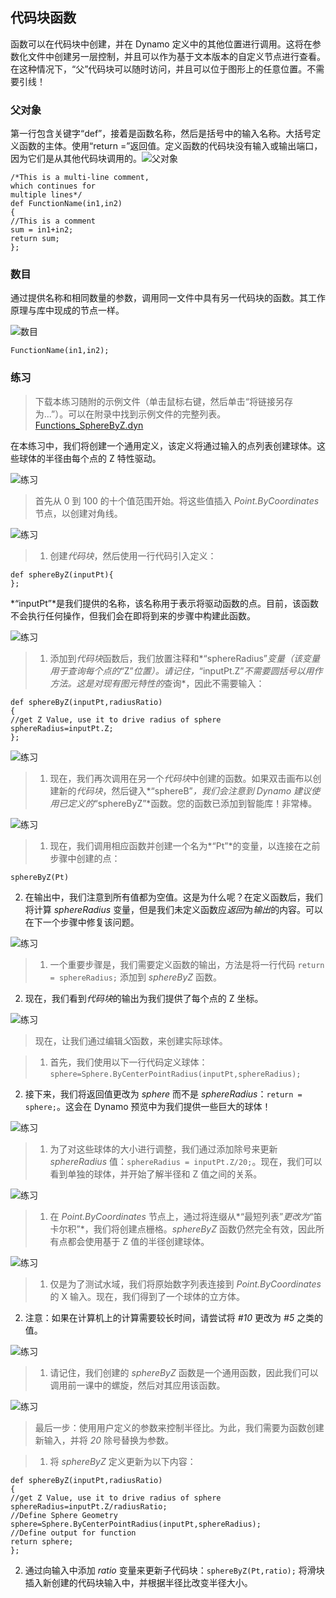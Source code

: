 

## 代码块函数

函数可以在代码块中创建，并在 Dynamo 定义中的其他位置进行调用。这将在参数化文件中创建另一层控制，并且可以作为基于文本版本的自定义节点进行查看。在这种情况下，“父”代码块可以随时访问，并且可以位于图形上的任意位置。不需要引线！

### 父对象

第一行包含关键字“def”，接着是函数名称，然后是括号中的输入名称。大括号定义函数的主体。使用“return =”返回值。定义函数的代码块没有输入或输出端口，因为它们是从其他代码块调用的。![父对象](images/7-4/21.png)

```
/*This is a multi-line comment,
which continues for
multiple lines*/
def FunctionName(in1,in2)
{
//This is a comment
sum = in1+in2;
return sum;
};
```

### 数目

通过提供名称和相同数量的参数，调用同一文件中具有另一代码块的函数。其工作原理与库中现成的节点一样。

![数目](images/7-4/20.png)

```
FunctionName(in1,in2);
```

### 练习

> 下载本练习随附的示例文件（单击鼠标右键，然后单击“将链接另存为...”）。可以在附录中找到示例文件的完整列表。[Functions_SphereByZ.dyn](datasets/7-4/Functions_SphereByZ.dyn)

在本练习中，我们将创建一个通用定义，该定义将通过输入的点列表创建球体。这些球体的半径由每个点的 Z 特性驱动。

![练习](images/7-4/Exercise/11.jpg)

> 首先从 0 到 100 的十个值范围开始。将这些值插入 *Point.ByCoordinates* 节点，以创建对角线。

![练习](images/7-4/Exercise/10.jpg)

> 1. 创建*代码块*，然后使用一行代码引入定义：
```
def sphereByZ(inputPt){
};
```

*“inputPt”*是我们提供的名称，该名称用于表示将驱动函数的点。目前，该函数不会执行任何操作，但我们会在即将到来的步骤中构建此函数。

![练习](images/7-4/Exercise/09.jpg)

> 1. 添加到*代码块*函数后，我们放置注释和*“sphereRadius”*变量（该变量用于查询每个点的*“Z”*位置）。请记住，*“inputPt.Z”*不需要圆括号以用作方法。这是对现有图元特性的*查询*，因此不需要输入：
```
def sphereByZ(inputPt,radiusRatio)
{
//get Z Value, use it to drive radius of sphere
sphereRadius=inputPt.Z;
};
```

![练习](images/7-4/Exercise/08.jpg)

> 1. 现在，我们再次调用在另一个*代码块*中创建的函数。如果双击画布以创建新的*代码块*，然后键入*“sphereB”*，我们会注意到 Dynamo 建议使用已定义的*“sphereByZ”*函数。您的函数已添加到智能库！非常棒。

![练习](images/7-4/Exercise/07.jpg)

> 1. 现在，我们调用相应函数并创建一个名为*“Pt”*的变量，以连接在之前步骤中创建的点：
```
sphereByZ(Pt)
```

2. 在输出中，我们注意到所有值都为空值。这是为什么呢？在定义函数后，我们将计算 *sphereRadius* 变量，但是我们未定义函数应*返回*为*输出*的内容。可以在下一个步骤中修复该问题。

![练习](images/7-4/Exercise/06.jpg)

> 1. 一个重要步骤是，我们需要定义函数的输出，方法是将一行代码 ```return = sphereRadius;``` 添加到 *sphereByZ* 函数。
2. 现在，我们看到*代码块*的输出为我们提供了每个点的 Z 坐标。

![练习](images/7-4/Exercise/05.jpg)

> 现在，让我们通过编辑*父*函数，来创建实际球体。

> 1. 首先，我们使用以下一行代码定义球体：```sphere=Sphere.ByCenterPointRadius(inputPt,sphereRadius);```
2. 接下来，我们将返回值更改为 *sphere* 而不是 *sphereRadius*：```return = sphere;```。这会在 Dynamo 预览中为我们提供一些巨大的球体！

![练习](images/7-4/Exercise/04.jpg)

> 1. 为了对这些球体的大小进行调整，我们通过添加除号来更新 *sphereRadius* 值：```sphereRadius = inputPt.Z/20;```。现在，我们可以看到单独的球体，并开始了解半径和 Z 值之间的关系。

![练习](images/7-4/Exercise/03.jpg)

> 1. 在 *Point.ByCoordinates* 节点上，通过将连缀从*“最短列表”*更改为*“笛卡尔积”*，我们将创建点栅格。*sphereByZ* 函数仍然完全有效，因此所有点都会使用基于 Z 值的半径创建球体。

![练习](images/7-4/Exercise/02.jpg)

> 1. 仅是为了测试水域，我们将原始数字列表连接到 *Point.ByCoordinates* 的 X 输入。现在，我们得到了一个球体的立方体。
2. 注意：如果在计算机上的计算需要较长时间，请尝试将 *#10* 更改为 *#5* 之类的值。

![练习](images/7-4/Exercise/01.jpg)

> 1. 请记住，我们创建的 *sphereByZ* 函数是一个通用函数，因此我们可以调用前一课中的螺旋，然后对其应用该函数。

![练习](images/7-4/Exercise/20.jpg)

> 最后一步：使用用户定义的参数来控制半径比。为此，我们需要为函数创建新输入，并将 *20* 除号替换为参数。

> 1. 将 *sphereByZ* 定义更新为以下内容：
```
def sphereByZ(inputPt,radiusRatio)
{
//get Z Value, use it to drive radius of sphere
sphereRadius=inputPt.Z/radiusRatio;
//Define Sphere Geometry
sphere=Sphere.ByCenterPointRadius(inputPt,sphereRadius);
//Define output for function
return sphere;
};
```

2. 通过向输入中添加 *ratio* 变量来更新子代码块：```sphereByZ(Pt,ratio);``` 将滑块插入新创建的代码块输入中，并根据半径比改变半径大小。

